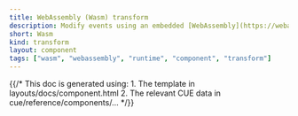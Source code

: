 ```yaml
---
title: WebAssembly (Wasm) transform
description: Modify events using an embedded [WebAssembly](https://webassembly.org) (Wasm) virtual machine
short: Wasm
kind: transform
layout: component
tags: ["wasm", "webassembly", "runtime", "component", "transform"]
---
```


{{/* This doc is generated using:
     1. The template in layouts/docs/component.html
     2. The relevant CUE data in cue/reference/components/... */}}
